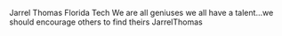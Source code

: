 Jarrel Thomas
Florida Tech
We are all geniuses we all have a talent...we should encourage others to find theirs
JarrelThomas
